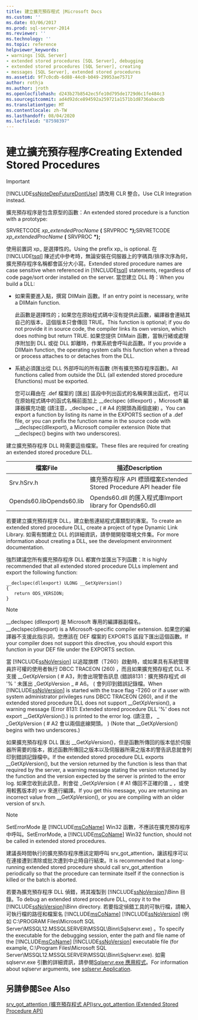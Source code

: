 ```yaml
---
title: 建立擴充預存程式 |Microsoft Docs
ms.custom: ''
ms.date: 03/06/2017
ms.prod: sql-server-2014
ms.reviewer: ''
ms.technology: ''
ms.topic: reference
helpviewer_keywords:
- warnings [SQL Server]
- extended stored procedures [SQL Server], debugging
- extended stored procedures [SQL Server], creating
- messages [SQL Server], extended stored procedures
ms.assetid: 9f7c0cdb-6d88-44c0-b049-29953ae75717
author: rothja
ms.author: jroth
ms.openlocfilehash: d243b27b8542ec5fe10d795de1729d6c1fe484c3
ms.sourcegitcommit: ad4d92dce894592a259721a1571b1d8736abacdb
ms.translationtype: MT
ms.contentlocale: zh-TW
ms.lasthandoff: 08/04/2020
ms.locfileid: "87598397"
---
```

# <a name="creating-extended-stored-procedures"></a><span data-ttu-id="6a5ca-102">建立擴充預存程序</span><span class="sxs-lookup"><span data-stu-id="6a5ca-102">Creating Extended Stored Procedures</span></span>
    
> [!IMPORTANT]  
>  [!INCLUDE[ssNoteDepFutureDontUse](../../includes/ssnotedepfuturedontuse-md.md)] <span data-ttu-id="6a5ca-103">請改用 CLR 整合。</span><span class="sxs-lookup"><span data-stu-id="6a5ca-103">Use CLR Integration instead.</span></span>  
  
 <span data-ttu-id="6a5ca-104">擴充預存程序是包含原型的函數：</span><span class="sxs-lookup"><span data-stu-id="6a5ca-104">An extended stored procedure is a function with a prototype:</span></span>  
  
 <span data-ttu-id="6a5ca-105">SRVRETCODE *xp_extendedProcName* **(** SRVPROC **\*);**</span><span class="sxs-lookup"><span data-stu-id="6a5ca-105">SRVRETCODE *xp_extendedProcName* **(** SRVPROC **\*);**</span></span>  
  
 <span data-ttu-id="6a5ca-106">使用前置詞 xp_ 是選擇性的。</span><span class="sxs-lookup"><span data-stu-id="6a5ca-106">Using the prefix xp_ is optional.</span></span> <span data-ttu-id="6a5ca-107">在 [!INCLUDE[tsql](../../includes/tsql-md.md)] 陳述式中參考時，無論安裝在伺服器上的字碼頁/排序次序為何，擴充預存程序名稱都會區分大小寫。</span><span class="sxs-lookup"><span data-stu-id="6a5ca-107">Extended stored procedure names are case sensitive when referenced in [!INCLUDE[tsql](../../includes/tsql-md.md)] statements, regardless of code page/sort order installed on the server.</span></span> <span data-ttu-id="6a5ca-108">當您建立 DLL 時：</span><span class="sxs-lookup"><span data-stu-id="6a5ca-108">When you build a DLL:</span></span>  
  
-   <span data-ttu-id="6a5ca-109">如果需要進入點，撰寫 DllMain 函數。</span><span class="sxs-lookup"><span data-stu-id="6a5ca-109">If an entry point is necessary, write a DllMain function.</span></span>  
  
     <span data-ttu-id="6a5ca-110">此函數是選擇性的；如果您在原始程式碼中沒有提供此函數，編譯器會連結其自己的版本，這個版本只會傳回 TRUE。</span><span class="sxs-lookup"><span data-stu-id="6a5ca-110">This function is optional; if you do not provide it in source code, the compiler links its own version, which does nothing but return TRUE.</span></span> <span data-ttu-id="6a5ca-111">如果您提供 DllMain 函數，當執行緒或處理序附加到 DLL 或從 DLL 卸離時，作業系統會呼叫此函數。</span><span class="sxs-lookup"><span data-stu-id="6a5ca-111">If you provide a DllMain function, the operating system calls this function when a thread or process attaches to or detaches from the DLL.</span></span>  
  
-   <span data-ttu-id="6a5ca-112">系統必須匯出從 DLL 外部呼叫的所有函數 (所有擴充預存程序函數)。</span><span class="sxs-lookup"><span data-stu-id="6a5ca-112">All functions called from outside the DLL (all extended stored procedure Efunctions) must be exported.</span></span>  
  
     <span data-ttu-id="6a5ca-113">您可以藉由在 .def 檔案的 [匯出] 區段中列出函式的名稱來匯出函式，也可以在原始程式碼中的函式名稱前面加上 __declspec (dllexport) ，Microsoft 編譯器擴充功能 (請注意，_declspec \_ ( # A4 的開頭為兩個底線) 。</span><span class="sxs-lookup"><span data-stu-id="6a5ca-113">You can export a function by listing its name in the EXPORTS section of a .def file, or you can prefix the function name in the source code with __declspec(dllexport), a Microsoft compiler extension (Note that \__declspec() begins with two underscores).</span></span>  
  
 <span data-ttu-id="6a5ca-114">建立擴充預存程序 DLL 時需要這些檔案。</span><span class="sxs-lookup"><span data-stu-id="6a5ca-114">These files are required for creating an extended stored procedure DLL.</span></span>  
  
|<span data-ttu-id="6a5ca-115">檔案</span><span class="sxs-lookup"><span data-stu-id="6a5ca-115">File</span></span>|<span data-ttu-id="6a5ca-116">描述</span><span class="sxs-lookup"><span data-stu-id="6a5ca-116">Description</span></span>|  
|----------|-----------------|  
|<span data-ttu-id="6a5ca-117">Srv.h</span><span class="sxs-lookup"><span data-stu-id="6a5ca-117">Srv.h</span></span>|<span data-ttu-id="6a5ca-118">擴充預存程序 API 標頭檔案</span><span class="sxs-lookup"><span data-stu-id="6a5ca-118">Extended Stored Procedure API header file</span></span>|  
|<span data-ttu-id="6a5ca-119">Opends60.lib</span><span class="sxs-lookup"><span data-stu-id="6a5ca-119">Opends60.lib</span></span>|<span data-ttu-id="6a5ca-120">Opends60.dll 的匯入程式庫</span><span class="sxs-lookup"><span data-stu-id="6a5ca-120">Import library for Opends60.dll</span></span>|  
  
 <span data-ttu-id="6a5ca-121">若要建立擴充預存程序 DLL，建立動態連結程式庫類型的專案。</span><span class="sxs-lookup"><span data-stu-id="6a5ca-121">To create an extended stored procedure DLL, create a project of type Dynamic Link Library.</span></span> <span data-ttu-id="6a5ca-122">如需有關建立 DLL 的詳細資訊，請參閱開發環境文件集。</span><span class="sxs-lookup"><span data-stu-id="6a5ca-122">For more information about creating a DLL, see the development environment documentation.</span></span>  
  
 <span data-ttu-id="6a5ca-123">強烈建議您所有擴充預存程序 DLL 都實作並匯出下列函數：</span><span class="sxs-lookup"><span data-stu-id="6a5ca-123">It is highly recommended that all extended stored procedure DLLs implement and export the following function:</span></span>  
  
```  
__declspec(dllexport) ULONG __GetXpVersion()  
{  
   return ODS_VERSION;  
}  
```  
  
> [!NOTE]  
>  <span data-ttu-id="6a5ca-124">__declspec (dllexport) 是 Microsoft 專用的編譯器副檔名。</span><span class="sxs-lookup"><span data-stu-id="6a5ca-124">__declspec(dllexport) is a Microsoft-specific compiler extension.</span></span> <span data-ttu-id="6a5ca-125">如果您的編譯器不支援此指示詞，您應該在 DEF 檔案的 EXPORTS 區段下匯出這個函數。</span><span class="sxs-lookup"><span data-stu-id="6a5ca-125">If your compiler does not support this directive, you should export this function in your DEF file under the EXPORTS section.</span></span>  
  
 <span data-ttu-id="6a5ca-126">當 [!INCLUDE[ssNoVersion](../../includes/ssnoversion-md.md)] 以追蹤旗標（T260）啟動時，或如果具有系統管理員許可權的使用者執行 DBCC TRACEON (260) ，而且如果擴充預存程式 DLL 不支援 __GetXpVersion ( # A3，則會出現警告訊息 (錯誤8131：擴充預存程式 dll '% ' 未匯出 _GetXpVersion \_ # A6。 ( 會列印到錯誤記錄檔。</span><span class="sxs-lookup"><span data-stu-id="6a5ca-126">When [!INCLUDE[ssNoVersion](../../includes/ssnoversion-md.md)] is started with the trace flag -T260 or if a user with system administrator privileges runs DBCC TRACEON (260), and if the extended stored procedure DLL does not support __GetXpVersion(), a warning message (Error 8131: Extended stored procedure DLL '%' does not export \__GetXpVersion().) is printed to the error log.</span></span> <span data-ttu-id="6a5ca-127"> (請注意， \_ _GetXpVersion ( # A2 會以兩個底線開頭。 ) </span><span class="sxs-lookup"><span data-stu-id="6a5ca-127">(Note that \__GetXpVersion() begins with two underscores.)</span></span>  
  
 <span data-ttu-id="6a5ca-128">如果擴充預存程序 DLL 匯出 __GetXpVersion()，但是函數所傳回的版本低於伺服器所需要的版本，敘述函數所傳回之版本以及伺服器所需之版本的警告訊息就會列印到錯誤記錄檔中。</span><span class="sxs-lookup"><span data-stu-id="6a5ca-128">If the extended stored procedure DLL exports __GetXpVersion(), but the version returned by the function is less than that required by the server, a warning message stating the version returned by the function and the version expected by the server is printed to the error log.</span></span> <span data-ttu-id="6a5ca-129">如果您收到此訊息，則會從 _GetXpVersion ( # A1 傳回不正確的值 \_ ，或使用較舊版本的 srv 來進行編譯。</span><span class="sxs-lookup"><span data-stu-id="6a5ca-129">If you get this message, you are returning an incorrect value from \__GetXpVersion(), or you are compiling with an older version of srv.h.</span></span>  
  
> [!NOTE]  
>  <span data-ttu-id="6a5ca-130">SetErrorMode 是 [!INCLUDE[msCoName](../../includes/msconame-md.md)] Win32 函數，不應該在擴充預存程序中呼叫。</span><span class="sxs-lookup"><span data-stu-id="6a5ca-130">SetErrorMode, a [!INCLUDE[msCoName](../../includes/msconame-md.md)] Win32 function, should not be called in extended stored procedures.</span></span>  
  
 <span data-ttu-id="6a5ca-131">建議長時間執行的擴充預存程序應該定期呼叫 srv_got_attention，讓該程序可以在連接遭到清除或批次遭到中止時自行結束。</span><span class="sxs-lookup"><span data-stu-id="6a5ca-131">It is recommended that a long-running extended stored procedure should call srv_got_attention periodically so that the procedure can terminate itself if the connection is killed or the batch is aborted.</span></span>  
  
 <span data-ttu-id="6a5ca-132">若要為擴充預存程序 DLL 偵錯，將其複製到 [!INCLUDE[ssNoVersion](../../includes/ssnoversion-md.md)]\Binn 目錄。</span><span class="sxs-lookup"><span data-stu-id="6a5ca-132">To debug an extended stored procedure DLL, copy it to the [!INCLUDE[ssNoVersion](../../includes/ssnoversion-md.md)]\Binn directory.</span></span> <span data-ttu-id="6a5ca-133">若要指定偵錯工具的可執行檔，請輸入可執行檔的路徑和檔案名 [!INCLUDE[msCoName](../../includes/msconame-md.md)] [!INCLUDE[ssNoVersion](../../includes/ssnoversion-md.md)] (例如 C:\PROGRAM Files\Microsoft SQL Server\MSSQL12.MSSQLSERVER\MSSQL\Binn\Sqlservr.exe) 。</span><span class="sxs-lookup"><span data-stu-id="6a5ca-133">To specify the executable for the debugging session, enter the path and file name of the [!INCLUDE[msCoName](../../includes/msconame-md.md)] [!INCLUDE[ssNoVersion](../../includes/ssnoversion-md.md)] executable file (for example, C:\Program Files\Microsoft SQL Server\MSSQL12.MSSQLSERVER\MSSQL\Binn\Sqlservr.exe).</span></span> <span data-ttu-id="6a5ca-134">如需 sqlservr.exe 引數的詳細資訊，請參閱[Sqlservr.exe 應用程式](../../tools/sqlservr-application.md)。</span><span class="sxs-lookup"><span data-stu-id="6a5ca-134">For information about sqlservr arguments, see [sqlservr Application](../../tools/sqlservr-application.md).</span></span>  
  
## <a name="see-also"></a><span data-ttu-id="6a5ca-135">另請參閱</span><span class="sxs-lookup"><span data-stu-id="6a5ca-135">See Also</span></span>  
 [<span data-ttu-id="6a5ca-136">srv_got_attention &#40;擴充預存程式 API&#41;</span><span class="sxs-lookup"><span data-stu-id="6a5ca-136">srv_got_attention &#40;Extended Stored Procedure API&#41;</span></span>](../extended-stored-procedures-reference/srv-got-attention-extended-stored-procedure-api.md)  
  
  
